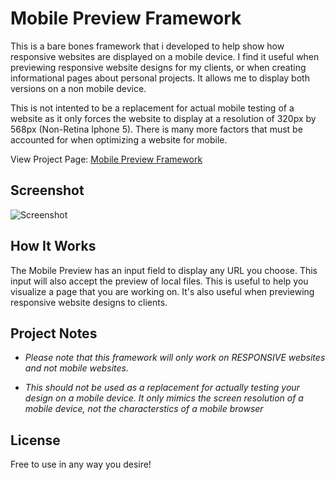 Mobile Preview Framework
==============
This is a bare bones framework that i developed to help show how responsive websites are displayed on a mobile device. I find it useful when previewing responsive website designs for my clients, or when creating informational pages about personal projects. It allows me to display both versions on a non mobile device. 

This is not intented to be a replacement for actual mobile testing of a website as it only forces the website to display at a resolution of 320px by 568px (Non-Retina Iphone 5). There is many more factors that must be accounted for when optimizing a website for mobile.

View Project Page: [Mobile Preview Framework](http://bit.ly/mobpreview)

Screenshot
--------------
![Screenshot](http://dominikdev.com/resources/github/screenshots/mobile_preview_2.png "Screenshot")

How It Works
--------------
The Mobile Preview has an input field to display any URL you choose. This input will also accept the preview of local files. This is useful to help you visualize a page that you are working on. It's also useful when previewing responsive website designs to clients.


Project Notes
--------------
- *Please note that this framework will only work on RESPONSIVE websites and not mobile websites.*

- *This should not be used as a replacement for actually testing your design on a mobile device. It only mimics the screen resolution of a mobile device, not the characterstics of a mobile browser*

License
--------------
Free to use in any way you desire! 